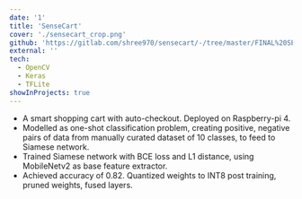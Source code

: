 ```yaml
---
date: '1'
title: 'SenseCart'
cover: './sensecart_crop.png'
github: 'https://gitlab.com/shree970/sensecart/-/tree/master/FINAL%20SENSECART'
external: ''
tech:
  - OpenCV
  - Keras
  - TFLite
showInProjects: true
---
```

- A smart shopping cart with auto-checkout. Deployed on Raspberry-pi 4.
- Modelled as one-shot classification problem, creating positive, negative pairs of data from manually curated
  dataset of 10 classes, to feed to Siamese network.
- Trained Siamese network with BCE loss and L1 distance, using MobileNetv2 as base feature extractor.
- Achieved accuracy of 0.82. Quantized weights to INT8 post training, pruned weights, fused layers.
